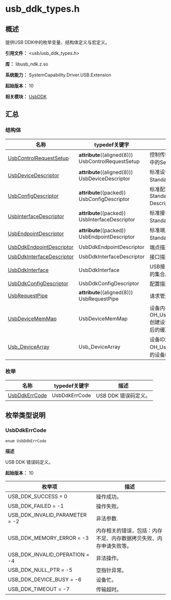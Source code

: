 # usb_ddk_types.h

## 概述

提供USB DDK中的枚举变量、结构体定义与宏定义。

**引用文件：** <usb/usb_ddk_types.h>

**库：** libusb_ndk.z.so

**系统能力：** SystemCapability.Driver.USB.Extension

**起始版本：** 10

**相关模块：** [UsbDDK](capi-usbddk.md)

## 汇总

### 结构体

| 名称 | typedef关键字 | 描述 |
| -- | -- | -- |
| [UsbControlRequestSetup](capi-usbddk-usbcontrolrequestsetup.md) | __attribute__((aligned(8))) UsbControlRequestSetup | 控制传输setup包，对应USB协议中的Setup Data。 |
| [UsbDeviceDescriptor](capi-usbddk-usbdevicedescriptor.md) | __attribute__((aligned(8))) UsbDeviceDescriptor | 标准设备描述符，对应USB协议中Standard Device Descriptor。 |
| [UsbConfigDescriptor](capi-usbddk-usbconfigdescriptor.md) | __attribute__((packed)) UsbConfigDescriptor | 标准配置描述符，对应USB协议中Standard Configuration Descriptor。 |
| [UsbInterfaceDescriptor](capi-usbddk-usbinterfacedescriptor.md) | __attribute__((packed)) UsbInterfaceDescriptor | 标准接口描述符，对应USB协议中Standard Interface Descriptor。 |
| [UsbEndpointDescriptor](capi-usbddk-usbendpointdescriptor.md) | __attribute__((packed)) UsbEndpointDescriptor | 标准端点描述符，对应USB协议中Standard Endpoint Descriptor。 |
| [UsbDdkEndpointDescriptor](capi-usbddk-usbddkendpointdescriptor.md) | UsbDdkEndpointDescriptor | 端点描述符。 |
| [UsbDdkInterfaceDescriptor](capi-usbddk-usbddkinterfacedescriptor.md) | UsbDdkInterfaceDescriptor | 接口描述符。 |
| [UsbDdkInterface](capi-usbddk-usbddkinterface.md) | UsbDdkInterface | USB接口，是特定接口下备用设置的集合。 |
| [UsbDdkConfigDescriptor](capi-usbddk-usbddkconfigdescriptor.md) | UsbDdkConfigDescriptor | 配置描述符。 |
| [UsbRequestPipe](capi-usbddk-usbrequestpipe.md) | __attribute__((aligned(8))) UsbRequestPipe | 请求管道。 |
| [UsbDeviceMemMap](capi-usbddk-usbdevicememmap.md) | UsbDeviceMemMap | 设备内存映射，通过OH_Usb_CreateDeviceMemMap创建设备内存映射，使用内存映射后的缓冲区，获得更好的性能。 |
| [Usb_DeviceArray](capi-usbddk-usb-devicearray.md) | Usb_DeviceArray | 设备ID清单，用于存放OH_Usb_GetDevices接口获取到的设备ID列表和设备数量。 |

### 枚举

| 名称 | typedef关键字 | 描述 |
| -- | -- | -- |
| [UsbDdkErrCode](#usbddkerrcode) | UsbDdkErrCode | USB DDK 错误码定义。 |

## 枚举类型说明

### UsbDdkErrCode

```
enum UsbDdkErrCode
```

**描述**

USB DDK 错误码定义。

**起始版本：** 10

| 枚举项 | 描述 |
| -- | -- |
| USB_DDK_SUCCESS = 0 | 操作成功。 |
| USB_DDK_FAILED = -1 | 操作失败。 |
| USB_DDK_INVALID_PARAMETER = -2 | 非法参数. |
| USB_DDK_MEMORY_ERROR = -3 | 内存相关的错误，包括：内存不足、内存数据拷贝失败、内存申请失败等。 |
| USB_DDK_INVALID_OPERATION = -4 | 非法操作。 |
| USB_DDK_NULL_PTR = -5 | 空指针异常。 |
| USB_DDK_DEVICE_BUSY = -6 | 设备忙。 |
| USB_DDK_TIMEOUT = -7 | 传输超时。 |


